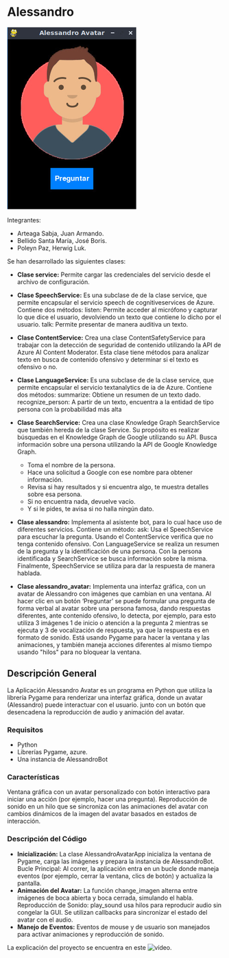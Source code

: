 # Alessandro

![Alessandro](alessandro.jpeg)

Integrantes:

- Arteaga Sabja, Juan Armando.
- Bellido Santa María, José Boris.
- Poleyn Paz, Herwig Luk.

Se han desarrollado las siguientes clases:

- **Clase service:** Permite cargar las credenciales del servicio desde el archivo de configuración. 

- **Clase SpeechService:** Es una subclase de de la clase service, que permite encapsular el servicio speech de cognitiveservices de Azure. Contiene dos métodos:
listen: Permite acceder al micrófono y capturar lo que dice el usuario, devolviendo un texto que contiene lo dicho por el usuario.
talk: Permite presentar de manera auditiva un texto.

- **Clase ContentService:** Crea una clase ContentSafetyService para trabajar con la detección de seguridad de contenido utilizando la API de Azure AI Content Moderator. Esta clase tiene métodos para analizar texto en busca de contenido ofensivo y determinar si el texto es ofensivo o no. 

- **Clase LanguageService:** Es una subclase de de la clase service, que permite encapsular el servicio textanalytics de ia de Azure. Contiene dos métodos:
summarize: Obtiene un resumen de un texto dado.
recognize_person: A partir de un texto, encuentra a la entidad de tipo persona con la probabilidad más alta

- **Clase SearchService:**  Crea una clase Knowledge Graph SearchService que también hereda de la clase Service. Su propósito es realizar búsquedas en el Knowledge Graph de Google utilizando su API. Busca información sobre una persona utilizando la API de Google Knowledge Graph.

  * Toma el nombre de la persona.
  * Hace una solicitud a Google con ese nombre para obtener información.
  * Revisa si hay resultados y si encuentra algo, te muestra detalles sobre esa persona.
  * Si no encuentra nada, devuelve vacío.
  * Y si le pides, te avisa si no halla ningún dato.

- **Clase alessandro:** Implementa al asistente bot, para lo cual hace uso de diferentes servicios. Contiene un método:
ask: Usa el SpeechService para escuchar la pregunta. Usando el ContentService verifica que no tenga contenido ofensivo. Con LanguageService se realiza un resumen de la pregunta y la identificación de una persona. Con la persona identificada y SearchService se busca información sobre la misma. Finalmente, SpeechService se utiliza para dar la respuesta de manera hablada.

- **Clase alessandro_avatar:** Implementa una interfaz gráfica, con un avatar de Alessandro con imágenes que cambian en una ventana. Al hacer clic en un botón ‘Preguntar’ se puede formular una pregunta de forma verbal al avatar sobre una persona famosa, dando respuestas diferentes, ante contenido ofensivo, lo detecta, por ejemplo, para esto utiliza 3 imágenes 1 de inicio o atención a la pregunta 2 mientras se ejecuta y 3 de vocalización de respuesta, ya que la respuesta es en formato de sonido. Está usando Pygame para hacer la ventana y las animaciones, y también maneja acciones diferentes al mismo tiempo usando "hilos" para no bloquear la ventana. 

## Descripción General
La Aplicación Alessandro Avatar es un programa en Python que utiliza la librería Pygame para renderizar una interfaz gráfica, donde un avatar (Alessandro) puede interactuar con el usuario. junto con un botón que desencadena la reproducción de audio y animación del avatar.
### Requisitos
- Python
- Librerías Pygame, azure.
- Una instancia de AlessandroBot

### Características
Ventana gráfica con un avatar personalizado con botón interactivo para iniciar una acción (por ejemplo, hacer una pregunta).
Reproducción de sonido en un hilo que se sincroniza con las animaciones del avatar con cambios dinámicos de la imagen del avatar basados en estados de interacción.

### Descripción del Código
- **Inicialización:** La clase AlessandroAvatarApp inicializa la ventana de Pygame, carga las imágenes y prepara la instancia de AlessandroBot.
Bucle Principal: Al correr, la aplicación entra en un bucle donde maneja eventos (por ejemplo, cerrar la ventana, clics de botón) y actualiza la pantalla.
- **Animación del Avatar:** La función change_imagen alterna entre imágenes de boca abierta y boca cerrada, simulando el habla.
Reproducción de Sonido: play_sound usa hilos para reproducir audio sin congelar la GUI. Se utilizan callbacks para sincronizar el estado del avatar con el audio.
- **Manejo de Eventos:** Eventos de mouse y de usuario son manejados para activar animaciones y reproducción de sonido.

La explicación del proyecto se encuentra en este ![vídeo](https://drive.google.com/file/d/1uBPxC7fhEFs7Pdy65Yq5bkB42oeUbGCx/view?usp=sharing).

